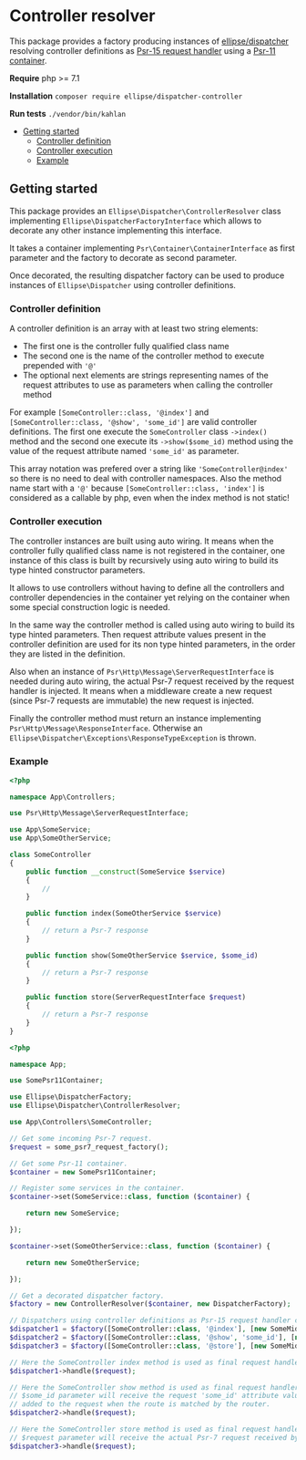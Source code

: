 # Controller resolver

This package provides a factory producing instances of [ellipse/dispatcher](https://github.com/ellipsephp/dispatcher) resolving controller definitions as [Psr-15 request handler](https://github.com/http-interop/http-server-handler) using a [Psr-11 container](http://www.php-fig.org/psr/psr-11/meta/).

**Require** php >= 7.1

**Installation** `composer require ellipse/dispatcher-controller`

**Run tests** `./vendor/bin/kahlan`

- [Getting started](https://github.com/ellipsephp/dispatcher-controller#getting-started)
    - [Controller definition](https://github.com/ellipsephp/dispatcher-controller#controller-definition)
    - [Controller execution](https://github.com/ellipsephp/dispatcher-controller#controller-execution)
    - [Example](https://github.com/ellipsephp/dispatcher-controller#example)

## Getting started

This package provides an `Ellipse\Dispatcher\ControllerResolver` class implementing `Ellipse\DispatcherFactoryInterface` which allows to decorate any other instance implementing this interface.

It takes a container implementing `Psr\Container\ContainerInterface` as first parameter and the factory to decorate as second parameter.

Once decorated, the resulting dispatcher factory can be used to produce instances of `Ellipse\Dispatcher` using controller definitions.

### Controller definition

A controller definition is an array with at least two string elements:

- The first one is the controller fully qualified class name
- The second one is the name of the controller method to execute prepended with `'@'`
- The optional next elements are strings representing names of the request attributes to use as parameters when calling the controller method

For example `[SomeController::class, '@index']` and `[SomeController::class, '@show', 'some_id']` are valid controller definitions. The first one execute the `SomeController` class `->index()` method and the second one execute its `->show($some_id)` method using the value of the request attribute named `'some_id'` as parameter.

This array notation was prefered over a string like `'SomeController@index'` so there is no need to deal with controller namespaces. Also the method name start with a `'@'` because `[SomeController::class, 'index']` is considered as a callable by php, even when the index method is not static!

### Controller execution

The controller instances are built using auto wiring. It means when the controller fully qualified class name is not registered in the container, one instance of this class is built by recursively using auto wiring to build its type hinted constructor parameters.

It allows to use controllers without having to define all the controllers and controller dependencies in the container yet relying on the container when some special construction logic is needed.

In the same way the controller method is called using auto wiring to build its type hinted parameters. Then request attribute values present in the controller definition are used for its non type hinted parameters, in the order they are listed in the definition.

Also when an instance of `Psr\Http\Message\ServerRequestInterface` is needed during auto wiring, the actual Psr-7 request received by the request handler is injected. It means when a middleware create a new request (since Psr-7 requests are immutable) the new request is injected.

Finally the controller method must return an instance implementing `Psr\Http\Message\ResponseInterface`. Otherwise an `Ellipse\Dispatcher\Exceptions\ResponseTypeException` is thrown.

### Example

```php
<?php

namespace App\Controllers;

use Psr\Http\Message\ServerRequestInterface;

use App\SomeService;
use App\SomeOtherService;

class SomeController
{
    public function __construct(SomeService $service)
    {
        //
    }

    public function index(SomeOtherService $service)
    {
        // return a Psr-7 response
    }

    public function show(SomeOtherService $service, $some_id)
    {
        // return a Psr-7 response
    }

    public function store(ServerRequestInterface $request)
    {
        // return a Psr-7 response
    }
}
```

```php
<?php

namespace App;

use SomePsr11Container;

use Ellipse\DispatcherFactory;
use Ellipse\Dispatcher\ControllerResolver;

use App\Controllers\SomeController;

// Get some incoming Psr-7 request.
$request = some_psr7_request_factory();

// Get some Psr-11 container.
$container = new SomePsr11Container;

// Register some services in the container.
$container->set(SomeService::class, function ($container) {

    return new SomeService;

});

$container->set(SomeOtherService::class, function ($container) {

    return new SomeOtherService;

});

// Get a decorated dispatcher factory.
$factory = new ControllerResolver($container, new DispatcherFactory);

// Dispatchers using controller definitions as Psr-15 request handler can now be created.
$dispatcher1 = $factory([SomeController::class, '@index'], [new SomeMiddleware1]);
$dispatcher2 = $factory([SomeController::class, '@show', 'some_id'], [new SomeMiddleware2]);
$dispatcher3 = $factory([SomeController::class, '@store'], [new SomeMiddleware3]);

// Here the SomeController index method is used as final request handler.
$dispatcher1->handle($request);

// Here the SomeController show method is used as final request handler. The method
// $some_id parameter will receive the request 'some_id' attribute value. It is usually
// added to the request when the route is matched by the router.
$dispatcher2->handle($request);

// Here the SomeController store method is used as final request handler. The method
// $request parameter will receive the actual Psr-7 request received by the request handler.
$dispatcher3->handle($request);
```
